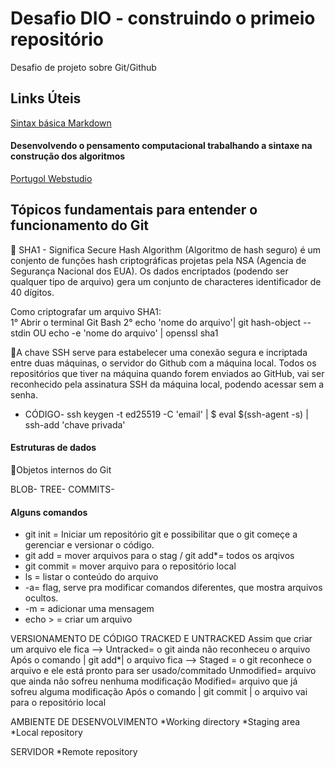 # Desafio DIO - construindo o primeio repositório 
Desafio de projeto sobre Git/Github

## Links Úteis

[Sintax básica Markdown](https://www.markdownguide.org/basic-syntax/)

#### Desenvolvendo o pensamento computacional trabalhando a sintaxe na construção dos algoritmos 

[Portugol Webstudio](https://dgadelha.github.io/Portugol-Webstudio/)


## Tópicos fundamentais para entender o funcionamento do Git 

💠 SHA1 - Significa Secure Hash Algorithm (Algoritmo de hash seguro) é um conjento de funções hash criptográficas projetas pela NSA (Agencia de Segurança Nacional dos EUA). Os dados encriptados (podendo ser qualquer tipo de arquivo) gera um conjunto de characteres identificador de 40 dígitos.

Como criptografar um arquivo SHA1:    
1° Abrir o terminal Git Bash
2° echo 'nome do arquivo'| git hash-object --stdin
OU echo -e 'nome do arquivo' | openssl sha1

💠A chave SSH serve para estabelecer uma conexão segura e incriptada entre duas máquinas, o servidor do Github com a máquina local.  Todos os repositórios que tiver na máquina quando forem enviados ao GitHub, vai ser reconhecido pela assinatura SSH da máquina local, podendo acessar sem a senha. 
* CÓDIGO- ssh keygen -t ed25519 -C 'email'   |  $ eval $(ssh-agent -s)  | ssh-add 'chave privada'


#### Estruturas de dados

💠Objetos internos do Git

BLOB-
TREE-
COMMITS-

#### Alguns comandos 

* git init = Iniciar um repositório git e possibilitar que o git começe a gerenciar e versionar o código.
* git add = mover arquivos para o stag / git add*= todos os arqivos
* git commit = mover arquivo para o repositório local
* ls = listar o conteúdo do arquivo 
* -a= flag, serve pra modificar comandos diferentes, que mostra arquivos ocultos.
* -m = adicionar uma mensagem
* echo > = criar um arquivo

VERSIONAMENTO DE CÓDIGO
TRACKED E UNTRACKED
Assim que criar um arquivo ele fica -->
Untracked= o git ainda não reconheceu o arquivo
Após o comando | git add*| o arquivo fica -->
Staged = o git reconhece o arquivo e ele está pronto para ser usado/commitado
Unmodified= arquivo que ainda não sofreu nenhuma modificação 
Modified= arquivo que já sofreu alguma modificação
Após o comando | git commit | o arquivo vai para o repositório local 

AMBIENTE DE DESENVOLVIMENTO 
*Working directory
*Staging area
*Local repository

SERVIDOR
*Remote repository



